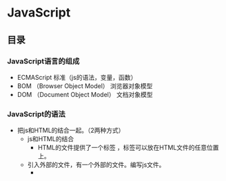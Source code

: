 # JavaScript
## 目录
### JavaScript语言的组成
- ECMAScript	标准（js的语法，变量，函数）
- BOM			（Browser Object Model）	浏览器对象模型
- DOM			（Document Object Model）	文档对象模型
### JavaScript的语法
- 把js和HTML的结合一起。（2两种方式）
    - js和HTML的结合
         - HTML的文件提供了一个标签	<script type="text/javascript">js的代码</script>，标签可以放在HTML文件的任意位置上。
    - 引入外部的文件，有一个外部的文件。编写js文件。
        - <script src="引入js文件（相对路径）" >
        - 如果script通过src的属性引入了外部的文件，里面的js代码就不会执行了。
- 关键字
    - var	声明变量
- 标识符
    - 和Java一样
- 注释
    - 和Java一样
- 变量
    - 声明变量，只使用一个关键字	var num = 12;  var str = "abc";
- 5种基本数据类型
    - String     字符串类型
        - js中双引号和单引号都代表的是字符串
    - Number
        - 不区分整数和小数
    - Boolean     布尔类型
    - Null      空，给引用赋值的
    - Undefined    未定义(声明变量，没有赋值)
- js的运算符
    - 算数运算符
        - 0或者null是false，非0或者非null是true
    - 赋值运算符
        - 和Java一样
    - 比较运算符
        - ==	比较值是否相同
        - ===	比较值和类型是否相同
    - 逻辑运算符
        - 和Java一样
    - 三元运算符
        - 条件?值1:值2
- js的数组
    - Java中`String [] str = {};`
    - js中声明数组
        - var arr = [12,34,55];
        - var arr = new Array(5);		声明数组，长度是5
        - var arr = new Array(2,3,4);	声明数组，元素是2 3 4
    - 数组的属性
        - 长度：length
        - 数组的长度是可变的。
### js的方法
- Java中
```java
public String 方法名称(参数列表(int num,String str)){
			方法体;
			return null;
}
```
- js中，通过关键字function声明方法
```JavaScript 
function 方法名称(参数列表 (num,str)){
			方法体;
     		return;
}
```
- 参数列表：不能使用var关键字
- 返回值：可写可不写的，如果有写返回值，如果没有，返回值可以省略不写。
- 调用函数
```JavaScript
function 函数名称(参数列表不能使用var关键字){
		函数体;
		return;	返回值没有可以不写
}
					
function getSum(){
		return 100;
}
					
var sum = getSum;    //将getSum的引用给了sum，此时也可用sum来调用函数
		sum();
```
### js的动态函数和匿名函数
- 动态函数，js提供了内置对象Function
```JavaScript
var param1 = "x,y";
var param2 = "var sum;sum=x+y;return sum;";
var param3 = "var sum;sum=x*y;return sum;";
		
var add = new Function(param1,param3);
var sum = add(4,5);     //传入参数4,5   x=4，y=5
alert(sum);     //输出20
```
- 匿名函数，没有名称的函数
```JavaScript
var getSum = function (){
	 	return 100;
};
alert(getSum());
```
### js的全局变量和局部变量
- 全局变量：在<script>标签内部定义的变量，全局变量。
- 局部变量：在函数的内部定义的变量，局部变量。
```JavaScript
<script type="text/javascript">
		var j = 5;	// 全局变量
		
		for(var i=0;i<3;i++){
			document.write(i+"<br />");
		}
		
		document.write("i == "+ i+"<br/>");
		
		function add(y){
			y = 5; // 局部变量
		}
		// document.write(y);
		
		
		var x = 4;	// 全局变量
		function show(x){ //这个x是局部变量，传入4
			x = 8;       //使用的是局部变量的x，全局变量的值没有变
		}
		show(x);
		alert("x = "+x);		// 输出x=4
</script>
```
### JavaScript的对象和API
#### String对象
- 声明
    - var str = "abc";
    - var str = new String("abc");
				* 属性：length：字符串的长度	
				* 方法：
					* 和HTML相关的方法（书写没有提示的）
						* bold()			使用粗体显示显示字符串
						* fontcolor(color)		参数是必须的，设置字体的颜色
						* fontsize(size)		设置字体的大小（1-7）
						* italics()				斜体
						* link(url)				设置链接
						* sub()					下标
						* sup()					上标
						
					* 和java中String对象类似的
						* charAt(index)				返回指定位置的字符
						* indexOf(str,fromIndex)	检索字符串，没有返回-1
						* lastIndexOf(str,fromIndex)	从后向前检索字符串
						* replace(要替换的字符串,替换成啥)		
						
						* substring(start,stop)				截取字符串
						* substr(start,length)				截取字符串，从哪开始，截取多长
				
				
			* 定义一个方法：可以去掉字符串两边的空格。	
				- var str = "  ab c     ";
				- var newStr = mytrim(str);
				- newStr = "ab c";
				
				
				* String 对象
				* 声明
					- var str = "abc";
					- var str = new String("abc");
					
				* 属性：length：字符串的长度	
				* 方法：
					* 和HTML相关的方法（书写没有提示的）
						* bold()			使用粗体显示显示字符串
						* fontcolor(color)		参数是必须的，设置字体的颜色
						* fontsize(size)		设置字体的大小（1-7）
						* italics()				斜体
						* link(url)				设置链接
						* sub()					下标
						* sup()					上标
						
					* 和java中String对象类似的
						* charAt(index)				返回指定位置的字符
						* indexOf(str,fromIndex)	检索字符串，没有返回-1
						* lastIndexOf(str,fromIndex)	从后向前检索字符串
						* replace(要替换的字符串,替换成啥)		
						
						* substring(start,stop)				截取字符串
						* substr(start,length)				截取字符串，从哪开始，截取多长




